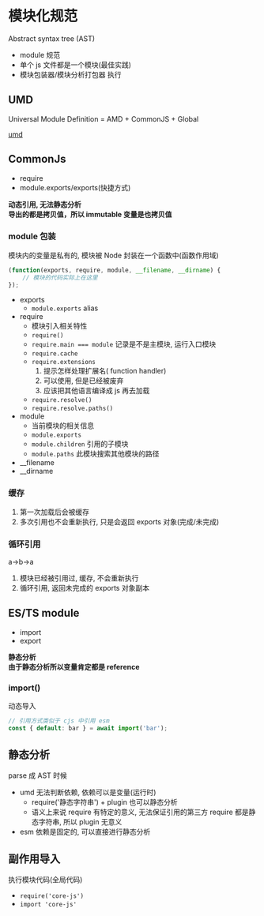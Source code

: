 # 模块化规范

Abstract syntax tree (AST)

- module 规范
- 单个 js 文件都是一个模块(最佳实践)
- 模块包装器/模块分析打包器 执行

## UMD

Universal Module Definition = AMD + CommonJS + Global

[umd](https://github.com/umdjs/umd)

## CommonJs

- require
- module.exports/exports(快捷方式)

**动态引用, 无法静态分析**  
**导出的都是拷贝值，所以 immutable 变量是也拷贝值**

### module 包装

模块内的变量是私有的, 模块被 Node 封装在一个函数中(函数作用域)

```javascript
(function(exports, require, module, __filename, __dirname) {
    // 模块的代码实际上在这里
});
```

- exports
  - `module.exports` alias
- require
  - 模块引入相关特性
  - `require()`
  - `require.main === module` 记录是不是主模块, 运行入口模块
  - `require.cache`
  - `require.extensions`
      1. 提示怎样处理扩展名( function handler)
      2. 可以使用, 但是已经被废弃
      3. 应该把其他语言编译成 js 再去加载
  - `require.resolve()`
  - `require.resolve.paths()`
- module
  - 当前模块的相关信息
  - `module.exports`
  - `module.children` 引用的子模块
  - `module.paths` 此模块搜索其他模块的路径
- __filename
- __dirname

### 缓存

1. 第一次加载后会被缓存
2. 多次引用也不会重新执行, 只是会返回 exports 对象(完成/未完成)

### 循环引用

a->b->a

1. 模块已经被引用过, 缓存, 不会重新执行
2. 循环引用, 返回未完成的 exports 对象副本

## ES/TS module

- import
- export

**静态分析**  
**由于静态分析所以变量肯定都是 reference**

### import()

动态导入

```js
// 引用方式类似于 cjs 中引用 esm
const { default: bar } = await import('bar');
```

## 静态分析

parse 成 AST 时候

- umd 无法判断依赖, 依赖可以是变量(运行时)
  - require('静态字符串') + plugin 也可以静态分析
  - 语义上来说 require 有特定的意义, 无法保证引用的第三方 require 都是静态字符串, 所以 plugin 无意义
- esm 依赖是固定的, 可以直接进行静态分析

## 副作用导入

执行模块代码(全局代码)

- `require('core-js')`
- `import 'core-js'`
